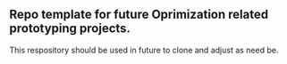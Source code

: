 ## Repo template for future Oprimization related prototyping projects.

This respository should be used in future to clone and adjust as need be.

